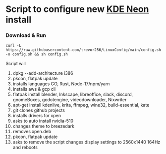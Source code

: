 # Script to configure new [KDE Neon](https://neon.kde.org/download) install
### Download & Run
```
curl -L https://raw.githubusercontent.com/trevor256/LinuxConfig/main/config.sh -o config.sh && sh config.sh
```
Script will
 1. dpkg --add-architecture i386
 2. pkcon, flatpak update
 3. installs languages GO, Rust, Node-17/npm/yarn
 4. installs aws & gcp cli
 5. flatpak install blender, Inkscape, libreoffice, slack, discord, gnomeBoxes, godotengine, videodownloader, Nixwriter
 6. apt-get install  kdenlive, krita, ffmpeg, wine32, build-essential, kate
 8. git clones github projects
 9. installs drivers for xpen
 10. asks to auto install nvidia-510
 11. changes theme to breezedark 
 12. removes xpen.deb
 13. pkcon, flatpak update
 14. asks to remove the script changes display settings to 2560x1440 164Hz and reboots
